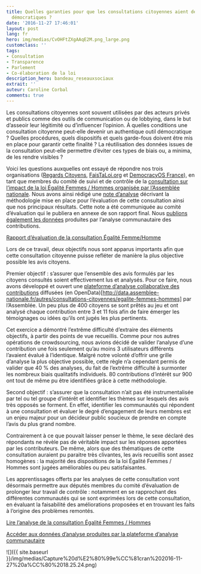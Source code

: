 ```yaml
---
title: Quelles garanties pour que les consultations citoyennes aient des finalités
  démocratiques ?
date: '2016-11-27 17:46:01'
layout: post
lang: fr
hero: img/medias/CvOHFtZXgAAqE2M.png_large.png
customclass: ''
tags:
- Consultation
- Transparence
- Parlement
- Co-élaboration de la loi
description_hero: bandeau_reseauxsociaux
extrait: ''
auteur: Caroline Corbal
comments: true
---
```

Les consultations citoyennes sont souvent utilisées par des acteurs privés et publics comme des outils de communication ou de lobbying, dans le but d’asseoir leur légitimité ou d’influencer l’opinion. À quelles conditions une consultation citoyenne peut-elle devenir un authentique outil démocratique ? Quelles procédures, quels dispositifs et quels garde-fous doivent être mis en place pour garantir cette finalité ? La réutilisation des données issues de la consultation peut-elle permettre d’éviter ces types de biais ou, a minima, de les rendre visibles ?

Voici les questions auxquelles ont essayé de répondre nos trois organisations ([Regards Citoyens](http://regardscitoyens.org/), [FaisTaLoi.org](http://faistaloi.pbsolving.fr/) et [DemocracyOS France](http://democracyos.eu/)), en tant que membres du comité de suivi et de contrôle de la [consultation sur l’impact de la loi Égalité Femmes / Hommes organisée par l’Assemblée nationale](http://www2.assemblee-nationale.fr/questionnaire/form/EGALITE). Nous avons ainsi rédigé une [note d’analyse](https://www.regardscitoyens.org/wp-content/uploads/Consultation_EgaliteFH_RapportRC.pdf) décrivant la méthodologie mise en place pour l’évaluation de cette consultation ainsi que nos principaux résultats. Cette note a été communiquée au comité d’évaluation qui le publiera en annexe de son rapport final. Nous [publions également les données](https://github.com/regardscitoyens/consultation_an/blob/master/exploitation/README.md) produites par l’analyse communautaire des contributions.

[Rapport d’évaluation de la consultation Égalité Femme/Homme](https://www.regardscitoyens.org/wp-content/uploads/Consultation_EgaliteFH_RapportRC.pdf)

Lors de ce travail, deux objectifs nous sont apparus importants afin que cette consultation citoyenne puisse refléter de manière la plus objective possible les avis citoyens.

Premier objectif : s’assurer que l’ensemble des avis formulés par les citoyens consultés soient effectivement lus et analysés. Pour ce faire, nous avons développé et ouvert une [plateforme d’analyse collaborative des contributions](http://regardscitoyens.org/rapporteurs-citoyens/) diffusées (en OpenData)[http://data.assemblee-nationale.fr/autres/consultations-citoyennes/egalite-femmes-hommes] par l’Assemblée. Un peu plus de 400 citoyens se sont prêtés au jeu et ont analysé chaque contribution entre 3 et 11 fois afin de faire émerger les témoignages ou idées qu’ils ont jugés les plus pertinents.

Cet exercice a démontré l’extrême difficulté d’extraire des éléments objectifs, à partir des points de vue recueillis. Comme pour nos autres opérations de crowdsourcing, nous avions décidé de valider l’analyse d’une contribution une fois seulement qu’au moins 3 utilisateurs différents l’avaient évalué à l’identique. Malgré notre volonté d’offrir une grille d’analyse la plus objective possible, cette règle n’a cependant permis de valider que 40 % des analyses, du fait de l’extrême difficulté à surmonter les nombreux biais qualitatifs individuels. 80 contributions d’intérêt sur 900 ont tout de même pu être identifiées grâce à cette méthodologie.

Second objectif : s’assurer que la consultation n’ait pas été instrumentalisée par tel ou tel groupe d’intérêt et identifier les thèmes sur lesquels des avis très opposés se forment. En effet, identifier les communautés qui répondent à une consultation et évaluer le degré d’engagement de leurs membres est un enjeu majeur pour un décideur public soucieux de prendre en compte l’avis du plus grand nombre.

Contrairement à ce que pouvait laisser penser le thème, le sexe déclaré des répondants ne révèle pas de véritable impact sur les réponses apportées par les contributeurs. De même, alors que des thématiques de cette consultation auraient pu paraitre très clivantes, les avis recueillis sont assez homogènes : la majorité des dispositions de la loi Égalité Femmes / Hommes sont jugées améliorables ou peu satisfaisantes.

Les apprentissages offerts par les analyses de cette consultation vont désormais permettre aux députés membres du comité d’évaluation de prolonger leur travail de contrôle : notamment en se rapprochant des différentes communautés qui se sont exprimées lors de cette consultation, en évaluant la faisabilité des améliorations proposées et en trouvant les faits à l’origine des problèmes remontés.

[Lire l’analyse de la consultation Égalité Femmes / Hommes](https://www.regardscitoyens.org/wp-content/uploads/Consultation_EgaliteFH_RapportRC.pdf)

[Accéder aux données d’analyse produites par la plateforme d’analyse communautaire](https://github.com/regardscitoyens/consultation_an/blob/master/exploitation/README.md)

![]({{ site.baseurl }}/img/medias/Capture%20d%E2%80%99e%CC%81cran%202016-11-27%20a%CC%80%2018.25.24.png)